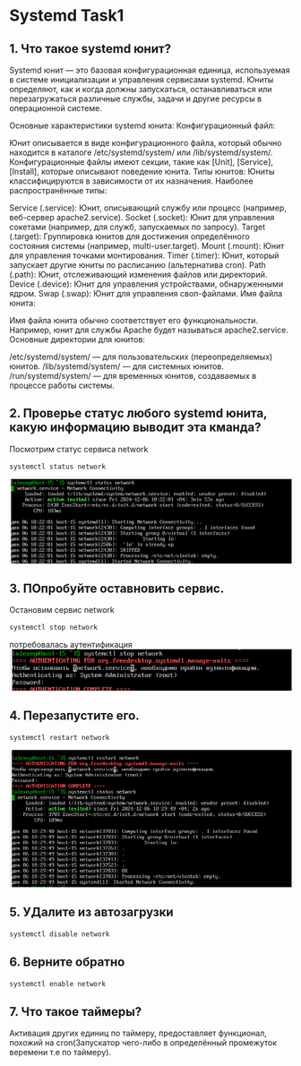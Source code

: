 # Systemd Task1

## 1. Что такое systemd юнит?

Systemd юнит — это базовая конфигурационная единица, используемая в системе инициализации и управления сервисами
systemd. Юниты определяют, как и когда должны запускаться, останавливаться или перезагружаться различные службы, задачи
и другие ресурсы в операционной системе.

Основные характеристики systemd юнита:
Конфигурационный файл:

Юнит описывается в виде конфигурационного файла, который обычно находится в каталоге /etc/systemd/system/ или
/lib/systemd/system/.
Конфигурационные файлы имеют секции, такие как [Unit], [Service], [Install], которые описывают поведение юнита.
Типы юнитов: Юниты классифицируются в зависимости от их назначения. Наиболее распространённые типы:

Service (.service): Юнит, описывающий службу или процесс (например, веб-сервер apache2.service).
Socket (.socket): Юнит для управления сокетами (например, для служб, запускаемых по запросу).
Target (.target): Группировка юнитов для достижения определённого состояния системы (например, multi-user.target).
Mount (.mount): Юнит для управления точками монтирования.
Timer (.timer): Юнит, который запускает другие юниты по расписанию (альтернатива cron).
Path (.path): Юнит, отслеживающий изменения файлов или директорий.
Device (.device): Юнит для управления устройствами, обнаруженными ядром.
Swap (.swap): Юнит для управления своп-файлами.
Имя файла юнита:

Имя файла юнита обычно соответствует его функциональности. Например, юнит для службы Apache будет называться
apache2.service.
Основные директории для юнитов:

/etc/systemd/system/ — для пользовательских (переопределяемых) юнитов.
/lib/systemd/system/ — для системных юнитов.
/run/systemd/system/ — для временных юнитов, создаваемых в процессе работы системы.

## 2. Проверье статус любого systemd юнита, какую информацию выводит эта кманда?

Посмотрим статус сервиса network

```bash
systemctl status network
```

![img.png](img.png)

## 3. ПОпробуйте оставновить сервис.

Остановим сервис network

```bash
systemctl stop network
```

потребовалась аутентификация
![img_1.png](img_1.png)

## 4. Перезапустите его.

```bash
systemctl restart network
```

![img_2.png](img_2.png)

## 5. УДалите из автозагрузки

```bash
systemctl disable network
```

## 6. Верните обратно

```bash
systemctl enable network
```

## 7. Что такое таймеры?

Активация других единиц по таймеру, предоставляет функционал, похожий на сron(Запускатор чего-либо в определённый
промежуток веремени т.е по таймеру).